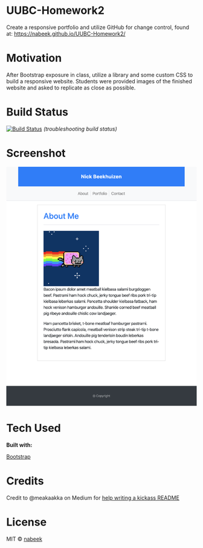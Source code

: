 # UUBC-Homework2

Create a responsive portfolio and utilize GitHub for change control, found at: https://nabeek.github.io/UUBC-Homework2/

# Motivation

After Bootstrap exposure in class, utilize a library and some custom CSS to build a responsive website. Students were provided images of the finished website and asked to replicate as close as possible.

# Build Status

[![Build Status](https://travis-ci.com/nabeek/UUBC-Homework2.svg?branch=master)](https://travis-ci.com/nabeek/UUBC-Homework2)  *(troubleshooting build status)*

# Screenshot
![A webpage screenshot](https://github.com/nabeek/UUBC-Homework2/blob/master/assets/Screen%20Shot.png)

# Tech Used

**Built with:**

[Bootstrap](https://getbootstrap.com)

# Credits

Credit to @meakaakka on Medium for [help writing a kickass README](https://medium.com/@meakaakka/a-beginners-guide-to-writing-a-kickass-readme-7ac01da88ab3)

# License

MIT © [nabeek](https://github.com/nabeek)
